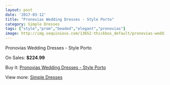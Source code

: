 ```yaml
---
layout: post
date: '2017-03-12'
title: "Pronovias Wedding Dresses - Style Porto"
category: Simple Dresses
tags: ["style","prom","beaded","elegant","pronovias"]
image: http://img.sequinious.com/13652-thickbox_default/pronovias-wedding-dresses-style-porto.jpg
---
```

Pronovias Wedding Dresses - Style Porto

On Sales: **$224.99**
<a href="https://www.sequinious.com/simple-dresses/6456-pronovias-wedding-dresses-style-porto.html"><amp-img layout="responsive" width="600" height="600" src="//img.sequinious.com/13652-thickbox_default/pronovias-wedding-dresses-style-porto.jpg" alt="Pronovias Wedding Dresses - Style Porto 0" /></a>
<a href="https://www.sequinious.com/simple-dresses/6456-pronovias-wedding-dresses-style-porto.html"><amp-img layout="responsive" width="600" height="600" src="//img.sequinious.com/13654-thickbox_default/pronovias-wedding-dresses-style-porto.jpg" alt="Pronovias Wedding Dresses - Style Porto 1" /></a>
<a href="https://www.sequinious.com/simple-dresses/6456-pronovias-wedding-dresses-style-porto.html"><amp-img layout="responsive" width="600" height="600" src="//img.sequinious.com/13653-thickbox_default/pronovias-wedding-dresses-style-porto.jpg" alt="Pronovias Wedding Dresses - Style Porto 2" /></a>

Buy it: [Pronovias Wedding Dresses - Style Porto](https://www.sequinious.com/simple-dresses/6456-pronovias-wedding-dresses-style-porto.html "Pronovias Wedding Dresses - Style Porto")

View more: [Simple Dresses](https://www.sequinious.com/5-simple-dresses "Simple Dresses")